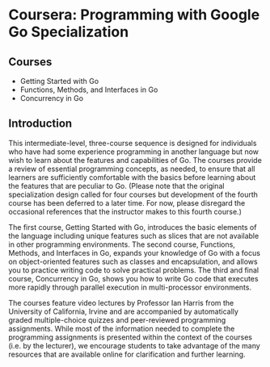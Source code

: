 # Coursera: Programming with Google Go Specialization

## Courses

* Getting Started with Go
* Functions, Methods, and Interfaces in Go
* Concurrency in Go

## Introduction

This intermediate-level, three-course sequence is designed for individuals who have had some experience programming in another language but now wish to learn about the features and capabilities of Go. The courses provide a review of essential programming concepts, as needed, to ensure that all learners are sufficiently comfortable with the basics before learning about the features that are peculiar to Go.  (Please note that the original specialization design called for four courses but development of the fourth course has been deferred to a later time. For now, please disregard the occasional references that the instructor makes to this fourth course.)

The first course, Getting Started with Go, introduces the basic elements of the language including unique features such as slices that are not available in other programming environments. The second course, Functions, Methods, and Interfaces in Go, expands your knowledge of Go with a focus on object-oriented features such as classes and encapsulation, and allows you to practice writing code to solve practical problems. The third and final course, Concurrency in Go, shows you how to write Go code that executes more rapidly through parallel execution in multi-processor environments.

The courses feature video lectures by Professor Ian Harris from the University of California, Irvine and are accompanied by automatically graded multiple-choice quizzes and peer-reviewed programming assignments. While most of the information needed to complete the programming assignments is presented within the context of the courses (i.e. by the lecturer), we encourage students to take advantage of the many resources that are available online for clarification and further learning.
